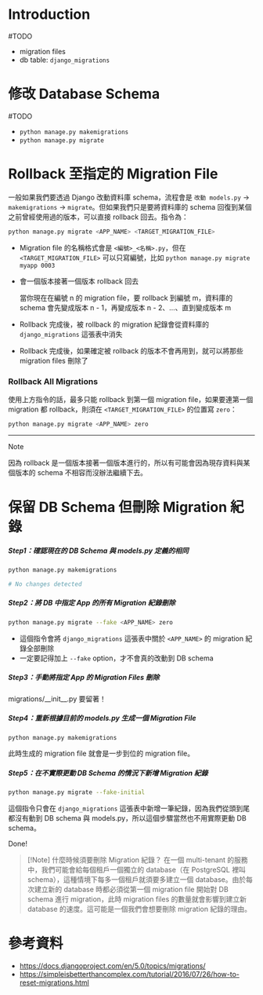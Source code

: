 # Introduction

#TODO 

- migration files
- db table: `django_migrations`

# 修改 Database Schema

#TODO 

- `python manage.py makemigrations`
- `python manage.py migrate`

# Rollback 至指定的 Migration File

一般如果我們要透過 Django 改動資料庫 schema，流程會是 `改動 models.py` → `makemigrations` → `migrate`。但如果我們只是要將資料庫的 schema 回復到某個之前曾經使用過的版本，可以直接 rollback 回去。指令為：

```sh
python manage.py migrate <APP_NAME> <TARGET_MIGRATION_FILE>
```

- Migration file 的名稱格式會是 `<編號>_<名稱>.py`，但在 `<TARGET_MIGRATION_FILE>` 可以只寫編號，比如 `python manage.py migrate myapp 0003`
- 會一個版本接著一個版本 rollback 回去

    當你現在在編號 n 的 migration file，要 rollback 到編號 m，資料庫的 schema 會先變成版本 n - 1，再變成版本 n - 2、...、直到變成版本 m
- Rollback 完成後，被 rollback 的 migration 紀錄會從資料庫的 `django_migrations` 這張表中消失
- Rollback 完成後，如果確定被 rollback 的版本不會再用到，就可以將那些 migration files 刪除了

### Rollback All Migrations

使用上方指令的話，最多只能 rollback 到第一個 migration file，如果要連第一個 migration 都 rollback，則須在 `<TARGET_MIGRATION_FILE>` 的位置寫 `zero`：

```sh
python manage.py migrate <APP_NAME> zero
```

---

>[!Note]
>因為 rollback 是一個版本接著一個版本進行的，所以有可能會因為現存資料與某個版本的 schema 不相容而沒辦法繼續下去。

# 保留 DB Schema 但刪除 Migration 紀錄

##### Step1：確認現在的 DB Schema 與 models.py 定義的相同

```bash
python manage.py makemigrations

# No changes detected
```

##### Step2：將 DB 中指定 App 的所有 Migration 紀錄刪除

```sh
python manage.py migrate --fake <APP_NAME> zero
```

- 這個指令會將 `django_migrations` 這張表中關於 `<APP_NAME>` 的 migration 紀錄全部刪除
- 一定要記得加上 `--fake` option，才不會真的改動到 DB schema

##### Step3：手動將指定 App 的 Migration Files 刪除

migrations/\_\_init\_\_.py 要留著！

##### Step4：重新根據目前的 models.py 生成一個 Migration File

```bash
python manage.py makemigrations
```

此時生成的 migration file 就會是一步到位的 migration file。

##### Step5：在不實際更動 DB Schema 的情況下新增 Migration 紀錄

```bash
python manage.py migrate --fake-initial
```

這個指令只會在 `django_migrations` 這張表中新增一筆紀錄，因為我們從頭到尾都沒有動到 DB schema 與 models.py，所以這個步驟當然也不用實際更動 DB schema。

Done!

>[!Note] 什麼時候須要刪除 Migration 紀錄？
>在一個 multi-tenant 的服務中，我們可能會給每個租戶一個獨立的 database（在 PostgreSQL 裡叫 schema），這種情境下每多一個租戶就須要多建立一個 database。由於每次建立新的 database 時都必須從第一個 migration file 開始對 DB schema 進行 migration，此時 migration files 的數量就會影響到建立新 database 的速度。這可能是一個我們會想要刪除 migration 紀錄的理由。

# 參考資料

- <https://docs.djangoproject.com/en/5.0/topics/migrations/>
- <https://simpleisbetterthancomplex.com/tutorial/2016/07/26/how-to-reset-migrations.html>
